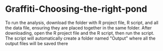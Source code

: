 # Graffiti-Choosing-the-right-pond
To run the analysis, download the folder with R project file, R script, and all the data file, ensuring they are placed together in the same folder. After downloading, open the R project file and the R script, then run the script. The script will automatically create a folder named "Output" where all the output files will be saved there
